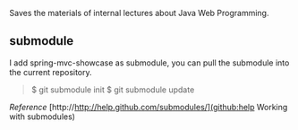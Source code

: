 Saves the materials of internal lectures about Java Web Programming.

## submodule ##

I add spring-mvc-showcase as submodule, you can pull the submodule into the current repository.

>$ git submodule init
>$ git submodule update

*Reference*
[http://http://help.github.com/submodules/](github:help Working with submodules)
